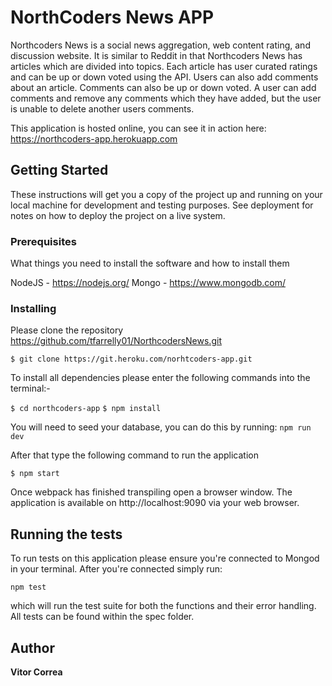 # NorthCoders News APP

Northcoders News is a social news aggregation, web content rating, and discussion website. It is similar to Reddit in that Northcoders News has articles which are divided into topics. Each article has user curated ratings and can be up or down voted using the API. Users can also add comments about an article. Comments can also be up or down voted. A user can add comments and remove any comments which they have added, but the user is unable to delete another users comments.

This application is hosted online, you can see it in action here: https://northcoders-app.herokuapp.com

## Getting Started

These instructions will get you a copy of the project up and running on your local machine for development and testing purposes. See deployment for notes on how to deploy the project on a live system.

### Prerequisites

What things you need to install the software and how to install them

NodeJS - https://nodejs.org/
Mongo - https://www.mongodb.com/

### Installing

Please clone the repository https://github.com/tfarrelly01/NorthcodersNews.git

`$ git clone https://git.heroku.com/norhtcoders-app.git`

To install all dependencies please enter the following commands into the terminal:-

`$ cd northcoders-app`
`$ npm install`

You will need to seed your database, you can do this by running: ``` npm run dev  ```


After that type the following command to run the application

`$ npm start`

Once webpack has finished transpiling open a browser window. The application is available on http://localhost:9090 via your web browser.

## Running the tests

To run tests on this application please ensure you're connected to Mongod in your terminal.
After you're connected simply run:

```npm test```

which will run the test suite for both the functions and their error handling.
All tests can be found within the spec folder.


## Author

**Vitor Correa** 


